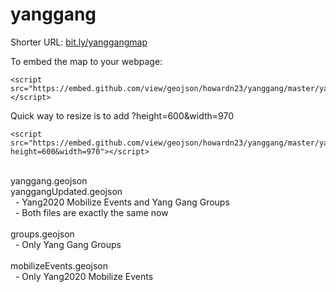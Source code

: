 # yanggang

Shorter URL: <a href="https://github.com/howardn23/yanggang/blob/master/yanggang.geojson">bit.ly/yanggangmap</a>


To embed the map to your webpage:
```
<script src="https://embed.github.com/view/geojson/howardn23/yanggang/master/yanggang.geojson"></script>
```

Quick way to resize is to add ?height=600&width=970
```
<script src="https://embed.github.com/view/geojson/howardn23/yanggang/master/yanggang.geojson?height=600&width=970"></script>
```


<br>
yanggang.geojson<br>
yanggangUpdated.geojson<br>
&nbsp;&nbsp;- Yang2020 Mobilize Events and Yang Gang Groups<br>
&nbsp;&nbsp;- Both files are exactly the same now<br>
<br>
groups.geojson<br>
&nbsp;&nbsp;- Only Yang Gang Groups<br>
<br>
mobilizeEvents.geojson<br>
&nbsp;&nbsp;- Only Yang2020 Mobilize Events<br>


